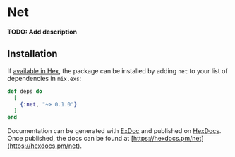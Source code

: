 # Net

**TODO: Add description**

## Installation

If [available in Hex](https://hex.pm/docs/publish), the package can be installed
by adding `net` to your list of dependencies in `mix.exs`:

```elixir
def deps do
  [
    {:net, "~> 0.1.0"}
  ]
end
```

Documentation can be generated with [ExDoc](https://github.com/elixir-lang/ex_doc)
and published on [HexDocs](https://hexdocs.pm). Once published, the docs can
be found at [https://hexdocs.pm/net](https://hexdocs.pm/net).

